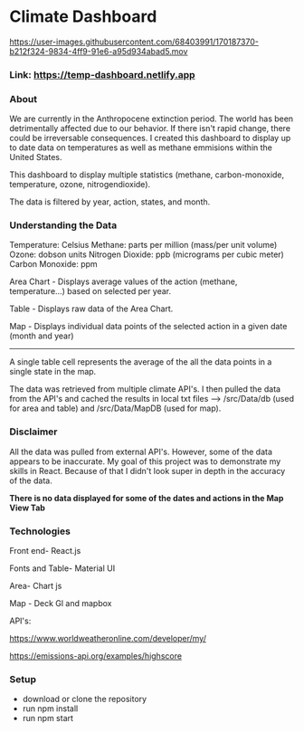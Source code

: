 # Climate Dashboard

https://user-images.githubusercontent.com/68403991/170187370-b212f324-9834-4ff9-91e6-a95d934abad5.mov

### Link: https://temp-dashboard.netlify.app

### About

We are currently in the Anthropocene extinction period. The world has been detrimentally affected due to our behavior. If there isn't rapid change, there could be irreversable consequences. I created this dashboard to display up to date data on temperatures as well as methane emmisions within the United States.

This dashboard to display multiple statistics (methane, carbon-monoxide, temperature, ozone, nitrogendioxide).

The data is filtered by year, action, states, and month.

### Understanding the Data

Temperature: Celsius
Methane: parts per million (mass/per unit volume)
Ozone: dobson units
Nitrogen Dioxide: ppb (micrograms per cubic meter)
Carbon Monoxide: ppm

Area Chart - Displays average values of the action (methane, temperature...) based on selected per year.

Table - Displays raw data of the Area Chart.

Map - Displays individual data points of the selected action in a given date (month and year)

---

A single table cell represents the average of the all the data points in a single state in the map.

The data was retrieved from multiple climate API's. I then pulled the data from the API's
and cached the results in local txt files --> /src/Data/db (used for area and table)
and /src/Data/MapDB (used for map).

### Disclaimer

All the data was pulled from external API's. However, some of the data appears to be inaccurate. My goal of this project was to demonstrate my skills in React. Because of that I didn't look super in depth in the accuracy of the data.

**There is no data displayed for some of the dates and actions in the Map View Tab**

### Technologies

Front end- React.js

Fonts and Table- Material UI

Area- Chart js

Map - Deck Gl and mapbox

API's:

https://www.worldweatheronline.com/developer/my/

https://emissions-api.org/examples/highscore

### Setup

- download or clone the repository
- run npm install
- run npm start
